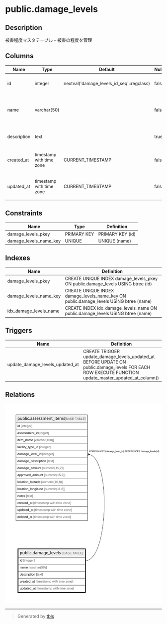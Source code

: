 # public.damage_levels

## Description

被害程度マスタテーブル - 被害の程度を管理

## Columns

| Name | Type | Default | Nullable | Children | Parents | Comment |
| ---- | ---- | ------- | -------- | -------- | ------- | ------- |
| id | integer | nextval('damage_levels_id_seq'::regclass) | false | [public.assessment_items](public.assessment_items.md) |  | 被害程度ID - 主キー |
| name | varchar(50) |  | false |  |  | 被害程度名 - 軽微, 中程度, 深刻, 甚大など |
| description | text |  | true |  |  | 説明 - 被害程度の詳細説明 |
| created_at | timestamp with time zone | CURRENT_TIMESTAMP | false |  |  | 作成日時 - レコード作成日時 |
| updated_at | timestamp with time zone | CURRENT_TIMESTAMP | false |  |  | 更新日時 - レコード最終更新日時 |

## Constraints

| Name | Type | Definition |
| ---- | ---- | ---------- |
| damage_levels_pkey | PRIMARY KEY | PRIMARY KEY (id) |
| damage_levels_name_key | UNIQUE | UNIQUE (name) |

## Indexes

| Name | Definition |
| ---- | ---------- |
| damage_levels_pkey | CREATE UNIQUE INDEX damage_levels_pkey ON public.damage_levels USING btree (id) |
| damage_levels_name_key | CREATE UNIQUE INDEX damage_levels_name_key ON public.damage_levels USING btree (name) |
| idx_damage_levels_name | CREATE INDEX idx_damage_levels_name ON public.damage_levels USING btree (name) |

## Triggers

| Name | Definition |
| ---- | ---------- |
| update_damage_levels_updated_at | CREATE TRIGGER update_damage_levels_updated_at BEFORE UPDATE ON public.damage_levels FOR EACH ROW EXECUTE FUNCTION update_master_updated_at_column() |

## Relations

![er](public.damage_levels.svg)

---

> Generated by [tbls](https://github.com/k1LoW/tbls)
